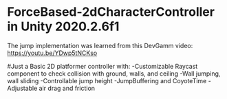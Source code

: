 # ForceBased-2dCharacterController in Unity 2020.2.6f1

The jump implementation was learned from this DevGamm video: https://youtu.be/YDwp5tNCKso

#Just a Basic 2D platformer controller with:
  -Customizable Raycast component to check collision with ground, walls, and ceiling
  -Wall jumping, wall sliding
  -Controllable jump height
  -JumpBuffering and CoyoteTime
  -Adjustable air drag and friction
  
